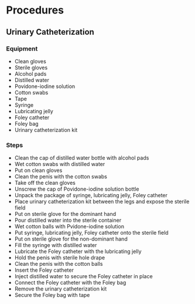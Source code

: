# Procedures

## Urinary Catheterization

### Equipment

- Clean gloves
- Sterile gloves
- Alcohol pads
- Distilled water
- Povidone-iodine solution
- Cotton swabs
- Tape
- Syringe
- Lubricating jelly
- Foley catheter
- Foley bag
- Urinary catheterization kit

### Steps

- Clean the cap of distilled water bottle with alcohol pads
- Wet cotton swabs with distilled water
- Put on clean gloves
- Clean the penis with the cotton swabs
- Take off the clean gloves
- Unscrew the cap of Povidone-iodine solution bottle
- Unpack the package of syringe, lubricating jelly, Foley catheter
- Place urinary catheterization kit between the legs and expose the sterile field
- Put on sterile glove for the dominant hand
- Pour distilled water into the sterile container
- Wet cotton balls with Pvidone-iodine solution
- Put syringe, lubricating jelly, Foley catheter onto the sterile field
- Put on sterile glove for the non-dominant hand
- Fill the syringe with distilled water
- Lubricate the Foley catheter with the lubricating jelly
- Hold the penis with sterile hole drape
- Clean the penis with the cotton balls
- Insert the Foley catheter
- Inject distilled water to secure the Foley catheter in place
- Connect the Foley catheter with the Foley bag
- Remove the urinary catheterization kit
- Secure the Foley bag with tape
